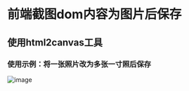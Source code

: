 # 前端截图dom内容为图片后保存
## 使用html2canvas工具
### 使用示例：将一张照片改为多张一寸照后保存
![image](https://user-images.githubusercontent.com/88532910/222071484-c5d4cd40-32fc-4329-abeb-42958325a44b.png)
